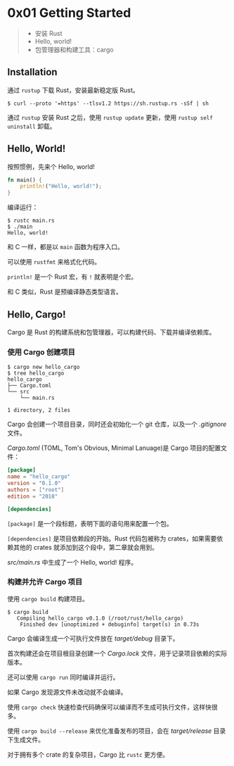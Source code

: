 # 0x01 Getting Started

> - 安装 Rust
> - Hello, world!
> - 包管理器和构建工具：cargo

## Installation

通过 `rustup` 下载 Rust，安装最新稳定版 Rust。

```shell
$ curl --proto '=https' --tlsv1.2 https://sh.rustup.rs -sSf | sh
```

通过 `rustup` 安装 Rust 之后，使用 `rustup update` 更新，使用 `rustup self uninstall` 卸载。

## Hello, World!

按照惯例，先来个 Hello, world!

```rust
fn main() {
    println!("Hello, world!");
}
```

编译运行：

```shell
$ rustc main.rs
$ ./main
Hello, world!
```

和 C 一样，都是以 `main` 函数为程序入口。

可以使用 `rustfmt` 来格式化代码。

`println!` 是一个 Rust 宏，有 `!` 就表明是个宏。

和 C 类似，Rust 是预编译静态类型语言。

## Hello, Cargo!

Cargo 是 Rust 的构建系统和包管理器，可以构建代码、下载并编译依赖库。

### 使用 Cargo 创建项目

```shell
$ cargo new hello_cargo
$ tree hello_cargo 
hello_cargo
├── Cargo.toml
└── src
    └── main.rs

1 directory, 2 files
```

Cargo 会创建一个项目目录，同时还会初始化一个 git 仓库，以及一个 *.gitignore* 文件。

*Cargo.toml* (TOML, Tom's Obvious, Minimal Lanuage)是 Cargo 项目的配置文件：

```toml
[package]
name = "hello_cargo"
version = "0.1.0"
authors = ["root"]
edition = "2018"

[dependencies]
```

`[package]` 是一个段标题，表明下面的语句用来配置一个包。

`[dependencies]` 是项目依赖段的开始。Rust 代码包被称为 crates，如果需要依赖其他的 crates 就添加到这个段中，第二章就会用到。

*src/main.rs* 中生成了一个 Hello, world! 程序。

### 构建并允许 Cargo 项目

使用 `cargo build` 构建项目。

```shell
$ cargo build
   Compiling hello_cargo v0.1.0 (/root/rust/hello_cargo)
    Finished dev [unoptimized + debuginfo] target(s) in 0.73s
```

Cargo 会编译生成一个可执行文件放在 *target/debug* 目录下。

首次构建还会在项目根目录创建一个 *Cargo.lock* 文件，用于记录项目依赖的实际版本。

还可以使用 `cargo run` 同时编译并运行。

如果 Cargo 发现源文件未改动就不会编译。

使用 `cargo check` 快速检查代码确保可以编译而不生成可执行文件，这样快很多。

使用 `cargo build --release` 来优化准备发布的项目，会在 *target/release* 目录下生成文件。

对于拥有多个 crate 的复杂项目，Cargo 比 `rustc` 更方便。